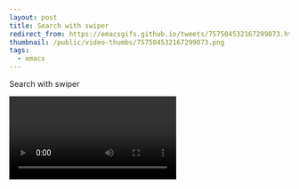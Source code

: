 ```yaml
---
layout: post
title: Search with swiper
redirect_from: https://emacsgifs.github.io/tweets/757504532167299073.html
thumbnail: /public/video-thumbs/757504532167299073.png
tags:
  - emacs
---
```


Search with swiper

<video controls autoplay loop>
  <source src="/public/videos/757504532167299073.mp4" type="video/mp4">
    Sorry your browser does not support the video tag, maybe time to upgrade?
</video>
